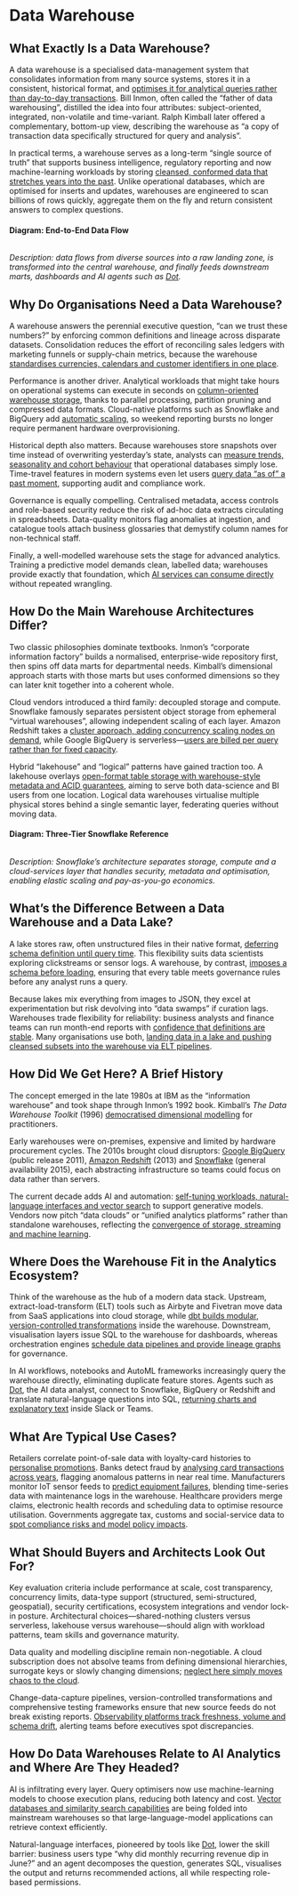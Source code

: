 # Data Warehouse

## What Exactly Is a Data Warehouse?

A data warehouse is a specialised data-management system that consolidates information from many source systems, stores it in a consistent, historical format, and [optimises it for analytical queries rather than day-to-day transactions](https://www.oracle.com/database/what-is-a-data-warehouse/). Bill Inmon, often called the “father of data warehousing”, distilled the idea into four attributes: subject-oriented, integrated, non-volatile and time-variant. Ralph Kimball later offered a complementary, bottom-up view, describing the warehouse as “a copy of transaction data specifically structured for query and analysis”.

In practical terms, a warehouse serves as a long-term “single source of truth” that supports business intelligence, regulatory reporting and now machine-learning workloads by storing [cleansed, conformed data that stretches years into the past](https://azure.microsoft.com/en-us/resources/cloud-computing-dictionary/what-is-a-data-warehouse). Unlike operational databases, which are optimised for inserts and updates, warehouses are engineered to scan billions of rows quickly, aggregate them on the fly and return consistent answers to complex questions.

#### Diagram: End-to-End Data Flow

<figure><img src="../../.gitbook/assets/image (1) (1) (1) (1) (1).png" alt=""><figcaption></figcaption></figure>

_Description: data flows from diverse sources into a raw landing zone, is transformed into the central warehouse, and finally feeds downstream marts, dashboards and AI agents such as_ [_Dot_](https://getdot.ai)_._

## Why Do Organisations Need a Data Warehouse?

A warehouse answers the perennial executive question, “can we trust these numbers?” by enforcing common definitions and lineage across disparate datasets. Consolidation reduces the effort of reconciling sales ledgers with marketing funnels or supply-chain metrics, because the warehouse [standardises currencies, calendars and customer identifiers in one place](https://www.fivetran.com/learn/benefits-of-data-warehouse).

Performance is another driver. Analytical workloads that might take hours on operational systems can execute in seconds on [column-oriented warehouse storage](https://www.hava.io/blog/what-is-amazon-redshift), thanks to parallel processing, partition pruning and compressed data formats. Cloud-native platforms such as Snowflake and BigQuery add [automatic scaling](https://cloud.google.com/learn/what-is-a-data-warehouse), so weekend reporting bursts no longer require permanent hardware overprovisioning.

Historical depth also matters. Because warehouses store snapshots over time instead of overwriting yesterday’s state, analysts can [measure trends, seasonality and cohort behaviour](https://www.oracle.com/database/what-is-a-data-warehouse/) that operational databases simply lose. Time-travel features in modern systems even let users [query data “as of” a past moment](https://docs.snowflake.com/en/user-guide/intro-key-concepts), supporting audit and compliance work.

Governance is equally compelling. Centralised metadata, access controls and role-based security reduce the risk of ad-hoc data extracts circulating in spreadsheets. Data-quality monitors flag anomalies at ingestion, and catalogue tools attach business glossaries that demystify column names for non-technical staff.

Finally, a well-modelled warehouse sets the stage for advanced analytics. Training a predictive model demands clean, labelled data; warehouses provide exactly that foundation, which [AI services can consume directly](https://www.datasciencecentral.com/data-warehousing-reinvented-using-the-ai-advantage/) without repeated wrangling.

## How Do the Main Warehouse Architectures Differ?

Two classic philosophies dominate textbooks. Inmon’s “corporate information factory” builds a normalised, enterprise-wide repository first, then spins off data marts for departmental needs. Kimball’s dimensional approach starts with those marts but uses conformed dimensions so they can later knit together into a coherent whole.

Cloud vendors introduced a third family: decoupled storage and compute. Snowflake famously separates persistent object storage from ephemeral “virtual warehouses”, allowing independent scaling of each layer. Amazon Redshift takes a [cluster approach, adding concurrency scaling nodes on demand](https://en.wikipedia.org/wiki/Amazon_Redshift), while Google BigQuery is serverless—[users are billed per query rather than for fixed capacity](https://en.wikipedia.org/wiki/BigQuery).

Hybrid “lakehouse” and “logical” patterns have gained traction too. A lakehouse overlays [open-format table storage with warehouse-style metadata and ACID guarantees](https://cloud.google.com/architecture/big-data-analytics/data-warehouse), aiming to serve both data-science and BI users from one location. Logical data warehouses virtualise multiple physical stores behind a single semantic layer, federating queries without moving data.

#### Diagram: Three-Tier Snowflake Reference

<figure><img src="../../.gitbook/assets/image (1) (1) (1) (1).png" alt=""><figcaption></figcaption></figure>

_Description: Snowflake’s architecture separates storage, compute and a cloud-services layer that handles security, metadata and optimisation, enabling elastic scaling and pay-as-you-go economics._

## What’s the Difference Between a Data Warehouse and a Data Lake?

A lake stores raw, often unstructured files in their native format, [deferring schema definition until query time](https://www.talend.com/de/resources/data-lake-vs-data-warehouse/). This flexibility suits data scientists exploring clickstreams or sensor logs. A warehouse, by contrast, [imposes a schema before loading](https://www.coursera.org/articles/data-lake-vs-data-warehouse), ensuring that every table meets governance rules before any analyst runs a query.

Because lakes mix everything from images to JSON, they excel at experimentation but risk devolving into “data swamps” if curation lags. Warehouses trade flexibility for reliability: business analysts and finance teams can run month-end reports with [confidence that definitions are stable](https://azure.microsoft.com/en-us/resources/cloud-computing-dictionary/what-is-a-data-warehouse). Many organisations use both, [landing data in a lake and pushing cleansed subsets into the warehouse via ELT pipelines](https://www.reddit.com/r/dataengineering/comments/skrkoj/what_is_difference_between_data_warehouse_and/).

## How Did We Get Here? A Brief History

The concept emerged in the late 1980s at IBM as the “information warehouse” and took shape through Inmon’s 1992 book. Kimball’s _The Data Warehouse Toolkit_ (1996) [democratised dimensional modelling](http://www.r-5.org/files/books/computers/databases/warehouses/Ralph_Kimball_Margy_Ross-The_Data_Warehouse_Toolkit-EN.pdf) for practitioners.

Early warehouses were on-premises, expensive and limited by hardware procurement cycles. The 2010s brought cloud disruptors: [Google BigQuery](https://cloud.google.com/learn/what-is-a-data-warehouse) (public release 2011), [Amazon Redshift](https://en.wikipedia.org/wiki/Amazon_Redshift) (2013) and [Snowflake](https://docs.snowflake.com/en/user-guide/intro-key-concepts) (general availability 2015), each abstracting infrastructure so teams could focus on data rather than servers.

The current decade adds AI and automation: [self-tuning workloads, natural-language interfaces and vector search](https://www.firebolt.io/blog/the-future-of-data-warehousing-in-the-age-of-ai-5-key-trends-from-firebolt-forward) to support generative models. Vendors now pitch “data clouds” or “unified analytics platforms” rather than standalone warehouses, reflecting the [convergence of storage, streaming and machine learning](https://www.databricks.com/resources/webinar/data-warehousing-era-ai).

## Where Does the Warehouse Fit in the Analytics Ecosystem?

Think of the warehouse as the hub of a modern data stack. Upstream, extract-load-transform (ELT) tools such as Airbyte and Fivetran move data from SaaS applications into cloud storage, while [dbt builds modular, version-controlled transformations](https://getdbt.com/) inside the warehouse. Downstream, visualisation layers issue SQL to the warehouse for dashboards, whereas orchestration engines [schedule data pipelines and provide lineage graphs](https://www.wherescape.com/blog/data-warehouse-automation-according-to-gartner/) for governance.

In AI workflows, notebooks and AutoML frameworks increasingly query the warehouse directly, eliminating duplicate feature stores. Agents such as [Dot](https://getdot.ai), the AI data analyst, connect to Snowflake, BigQuery or Redshift and translate natural-language questions into SQL, [returning charts and explanatory text](https://docs.getdot.ai) inside Slack or Teams.

## What Are Typical Use Cases?

Retailers correlate point-of-sale data with loyalty-card histories to [personalise promotions](https://www.databricks.com/discover/data-warehouse). Banks detect fraud by [analysing card transactions across years](https://www.scalefree.com/blog/data-warehouse/ai-in-data-warehousing-principles-and-applications/), flagging anomalous patterns in near real time. Manufacturers monitor IoT sensor feeds to [predict equipment failures](https://estuary.dev/blog/what-is-real-time-data-warehouse/), blending time-series data with maintenance logs in the warehouse. Healthcare providers merge claims, electronic health records and scheduling data to optimise resource utilisation. Governments aggregate tax, customs and social-service data to [spot compliance risks and model policy impacts](https://en.wikipedia.org/wiki/Bill_Inmon).

## What Should Buyers and Architects Look Out For?

Key evaluation criteria include performance at scale, cost transparency, concurrency limits, data-type support (structured, semi-structured, geospatial), security certifications, ecosystem integrations and vendor lock-in posture. Architectural choices—shared-nothing clusters versus serverless, lakehouse versus warehouse—should align with workload patterns, team skills and governance maturity.

Data quality and modelling discipline remain non-negotiable. A cloud subscription does not absolve teams from defining dimensional hierarchies, surrogate keys or slowly changing dimensions; [neglect here simply moves chaos to the cloud](https://www.wiley-vch.de/de/fachgebiete/computer-und-informatik/the-data-warehouse-toolkit-978-1-118-53080-1).

Change-data-capture pipelines, version-controlled transformations and comprehensive testing frameworks ensure that new source feeds do not break existing reports. [Observability platforms track freshness, volume and schema drift](https://www.wherescape.com/blog/data-warehouse-automation-according-to-gartner/), alerting teams before executives spot discrepancies.

## How Do Data Warehouses Relate to AI Analytics and Where Are They Headed?

AI is infiltrating every layer. Query optimisers now use machine-learning models to choose execution plans, reducing both latency and cost. [Vector databases and similarity search capabilities](https://www.databricks.com/resources/webinar/data-warehousing-era-ai) are being folded into mainstream warehouses so that large-language-model applications can retrieve context efficiently.

Natural-language interfaces, pioneered by tools like [Dot](https://getdot.ai), lower the skill barrier: business users type “why did monthly recurring revenue dip in June?” and an agent decomposes the question, generates SQL, visualises the output and returns recommended actions, all while respecting role-based permissions.



